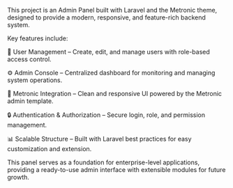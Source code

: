 This project is an Admin Panel built with Laravel and the Metronic theme, designed to provide a modern, responsive, and feature-rich backend system.

Key features include:

🔑 User Management – Create, edit, and manage users with role-based access control.

⚙️ Admin Console – Centralized dashboard for monitoring and managing system operations.

🎨 Metronic Integration – Clean and responsive UI powered by the Metronic admin template.

🔒 Authentication & Authorization – Secure login, role, and permission management.

📊 Scalable Structure – Built with Laravel best practices for easy customization and extension.

This panel serves as a foundation for enterprise-level applications, providing a ready-to-use admin interface with extensible modules for future growth.
